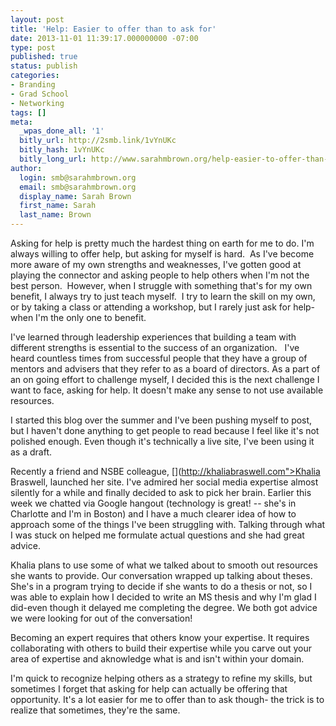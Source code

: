 ```yaml
---
layout: post
title: 'Help: Easier to offer than to ask for'
date: 2013-11-01 11:39:17.000000000 -07:00
type: post
published: true
status: publish
categories:
- Branding
- Grad School
- Networking
tags: []
meta:
  _wpas_done_all: '1'
  bitly_url: http://2smb.link/1vYnUKc
  bitly_hash: 1vYnUKc
  bitly_long_url: http://www.sarahmbrown.org/help-easier-to-offer-than-to-ask-for/
author:
  login: smb@sarahmbrown.org
  email: smb@sarahmbrown.org
  display_name: Sarah Brown
  first_name: Sarah
  last_name: Brown
---
```

Asking for help is pretty much the hardest thing on earth for me to do. I'm always willing to offer help, but asking for myself is hard.   As I've become more aware of my own strengths and weaknesses, I've gotten good at playing the connector and asking people to help others when I'm not the best person.  However, when I struggle with something that's for my own benefit, I always try to just teach myself.  I try to learn the skill on my own, or by taking a class or attending a workshop, but I rarely just ask for help- when I'm the only one to benefit.

I've learned through leadership experiences that building a team with different strengths is essential to the success of an organization.   I've heard countless times from successful people that they have a group of mentors and advisers that they refer to as a board of directors. As a part of an on going effort to challenge myself, I decided this is the next challenge I want to face, asking for help. It doesn't make any sense to not use available resources.  

I started this blog over the summer and I've been pushing myself to post, but I haven't done anything to get people to read because I feel like it's not polished enough. Even though it's technically a live site, I've been using it as a draft.

Recently a friend and NSBE colleague, [](http://khaliabraswell.com">Khalia Braswell, launched her site. I've admired her social media expertise almost silently for a while and finally decided to ask to pick her brain.  Earlier this week we chatted via Google hangout (technology is great! -- she's in Charlotte and I'm in Boston) and I have a much clearer idea of how to approach some of the things I've been struggling with.  Talking through what I was stuck on helped me formulate actual questions and she had great advice.

Khalia plans to use some of what we talked about to smooth out resources she wants to provide.  Our conversation wrapped up talking about theses.  She's in a program trying to decide if she wants to do a thesis or not, so I was able to explain how I decided to write an MS thesis and why I'm glad I did-even though it delayed me completing the degree.  We both got advice we were looking for out of the conversation!

Becoming an expert requires that others know your expertise.
It requires collaborating with others to build their expertise while you carve out your area of expertise and aknowledge what is and isn't within your domain. 

I'm quick to recognize helping others as a strategy to refine my skills, but sometimes I forget that asking for help can actually be offering that opportunity. It's a lot easier for me to offer than to ask though- the trick is to realize that sometimes, they're the same.

